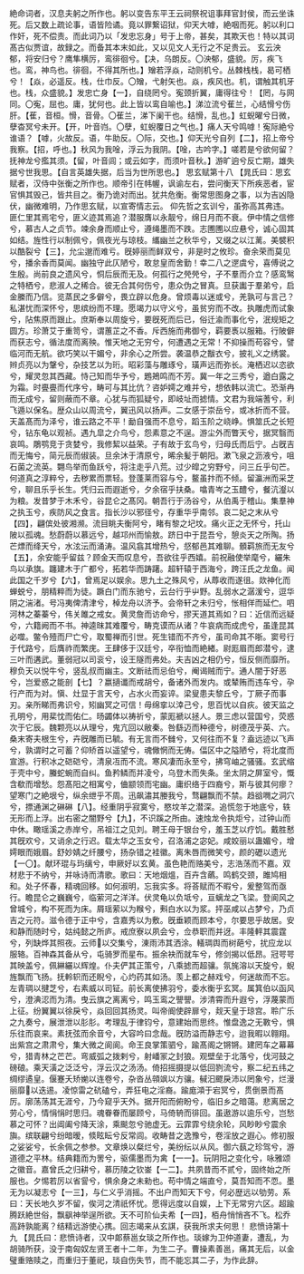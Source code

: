 <!-- { "loadSidebar": true } -->
絶命词者，汉息夫躬之所作也。躬以变告东平王云祠祭祝诅事拜官封侯，而云坐诛死。后又数上疏论事，语皆险谲。竟以罪繋诏狱，仰天大嘑，絶咽而死。躬以利口作奸，死不偿责。而此词乃以「发忠忘身」号于上帝，甚矣，其欺天也！特以其词髙古似贾谊，故録之。而备其本末如此，又以见文人无行之不足贵云。
玄云泱郁，将安归兮？鹰隼横厉，鸾徘徊兮。【决，乌朗反。〇泱郁，盛貌。厉，疾飞也。鸾，神鸟也。徘徊，不得其所也。】矰若浮焱，动则机兮。丛棘栈栈，曷可栖兮！【焱，必遥反。栈，仕巾反。〇矰，弋射矢也。焱，疾风也。机，谓触其机牙也。栈，众盛貌。】发忠亡身【一】，自绕罔兮。寃颈折翼，庸得往兮！【罔，与网同。〇寃，屈也。庸，犹何也。此上皆以鸾自喻也。】涕泣流兮萑兰，心结愲兮伤肝。【萑，音桓。愲，音骨。〇萑兰，涕下阑干也。结愲，乱也。】虹蜺曜兮日微，孽杳冥兮未开。【开，叶音岿。〇孽，虹蜺覆日之气也。】痛人天兮鸣嘑！寃际絶兮谁语？【嘑，火故反。语，牛助反。〇际，交也。】仰天光兮自列【二】，招上帝兮我察。【招，呼也。】秋风为我唫，浮云为我阴。【唫，古吟字。】嗟若是兮欲何留？抚神龙兮㩜其须。【留，叶音闾；或云如字，而须叶音秋。】游旷逈兮反亡期，雄失据兮世我思。【自言英雄失据，后当为世所思也。】
思玄赋第十八
【晁氏曰：思玄赋者，汉侍中张衡之所作也。顺帝引在帏幄，讽谕左右，尝问衡天下所疾恶者，宦官惧其毁己，皆共目之。衡乃诡对而出。犹共危衡。衡常思图身之事，以为吉凶隐伏，幽微难明，乃作思玄赋，以宣寄情志云。
仰先哲之玄训兮，虽弥高其弗违。匪仁里其焉宅兮，匪义迹其焉追？潜服膺以永靓兮，绵日月而不衰。伊中情之信修兮，慕古人之贞节。竦余身而顺止兮，遵绳墨而不跌。志圑圑以应悬兮，诚心固其如结。旌性行以制佩兮，佩夜光与琼枝。纗幽兰之秋华兮，又缀之以江蓠。美襞积以酷裂兮【三】，允尘邈而难亏。旣婷丽而鲜双兮，非是时之攸珍。奋余荣而莫见兮，播余香而莫闻。幽独守此仄陋兮，敢怠皇而舍勤！幸二八之遻虞兮，喜傅说之生殷。尚前良之遗风兮，恫后辰而无及。何孤行之焭焭兮，孑不羣而介立？感鸾鹥之特栖兮，悲淑人之稀合。彼无合其何伤兮，患众伪之冒真。旦获讟于羣弟兮，启金縢而乃信。览蒸民之多僻兮，畏立辟以危身。曾烦毒以迷或兮，羌孰可与言己？私湛忧而深怀兮，思缤纷而不理。愿竭力以守义兮，虽贫穷而不改。执雕虎而试象兮，阽焦原而跟止。庶斯奉以周旋兮，要旣死而后已，俗迁渝而事化兮，泯规矩之圆方。珍萧艾于重笥兮，谓蕙芷之不香。斥西施而弗御兮，羁要褭以服箱。行陂僻而获志兮，循法度而离殃。惟天地之无穷兮，何遭遇之无常！不抑操而苟容兮，譬临河而无航。欲巧笑以干媚兮，非余心之所尝。袭温恭之黻衣兮，披礼义之绣裳。辫贞亮以为鞶兮，杂技艺以为珩。昭彩藻与雕琢兮，璜声远而弥长。淹栖迟以恣欲兮，耀灵忽其西藏。恃己知而华予兮，鶗鴂鸣而不芳。冀一年之三秀兮，遒白露之为霜。时亹亹而代序兮，畴可与其比伉？咨妒嫮之难并兮，想依韩以流亡。恐渐冉而无成兮，留则蔽而不章。心犹与而狐疑兮，即岐址而摅情。文君为我端蓍兮，利飞遁以保名。歴众山以周流兮，翼迅风以扬声。二女感于崇岳兮，或冰折而不营。天盖髙而为泽兮，谁云路之不平！勔自强而不息兮，蹈玉阶之峣峥。惧筮氏之长短兮，钻东龟以观祯。遇九皐之介鸟兮，怨素意之不逞。游尘外而瞥天兮，据冥翳而哀鸣。鵰鹗竞于贪婪兮，我修絜以益荣。子有故于玄鸟兮，归母氏而后宁。占旣吉而无悔兮，简元辰而俶装。旦余沐于清原兮，晞余髪于朝阳。漱飞泉之沥液兮，咀石菌之流英。翾鸟举而鱼跃兮，将注走乎八荒。过少皡之穷野兮，问三丘乎句芒。何道真之淳粹兮，去秽累而票轻。登蓬莱而容与兮，鳌虽抃而不倾。留瀛洲而采芝兮，聊且乐乎长生。凭归云而遐逝兮，夕余宿乎扶桑。噏青岑之玉醴兮，餐沆瀣以为粮。发昔梦于木禾兮，谷昆仑之髙冈。朝吾行于汤谷兮，从伯禹于稽山。集羣神之执玉兮，疾防风之食言。指长沙以邪径兮，存重华乎南邻。哀二妃之末从兮【四】，翩傧处彼湘濒。流目眺夫衡阿兮，睹有黎之圮坟。痛火正之无怀兮，托山陂以孤魂。愁蔚蔚以慕远兮，越邛州而愉敖。跻日中于昆吾兮，憩炎天之所陶。扬芒熛而绛天兮，水泫沄而涌涛。温风翕其增热兮，惄郁邑其难聊。顝羁旅而无友兮【五】，余安能乎留兹？顾金天而叹息兮，吾欲往乎西嬉。前祝融使举麾兮，纚朱鸟以承旗。躔建木于广都兮，拓若华而踌躇。超轩辕于西海兮，跨汪氏之龙鱼。闻此国之千岁兮【六】，曾焉足以娱余。思九土之殊风兮，从蓐收而遂徂。欻神化而蝉蜕兮，朋精粹而为徒。蹶白门而东驰兮，云台行乎屮野。乱弱水之潺湲兮，逗华阴之湍渚。号冯夷俾清津兮，棹龙舟以济予。会帝轩之未归兮，怅相佯而延伫。呬河林之蓁蓁兮，伟关雎之戒女。黄灵詹而访命兮，摎天道其焉如？曰：近信而远疑兮，六籍阙而不书。神逵昩其难覆兮，畴克谟而从诸？牛哀病而成虎兮，虽逢昆其必噬。鳖令殪而尸亡兮，取蜀禅而引世。死生错而不齐兮，虽司命其不晣。窦号行于代路兮，后膺祚而繁庑。王肆侈于汉廷兮，卒衔恤而絶緖。尉厖眉而郎潜兮，逮三叶而遘武。董弱冠以司衮兮，设王隧而弗处。夫吉凶之相仍兮，恒反侧而靡所。穆负天以悦牛兮，竖乱叔而幽主。文断祛而忌伯兮，阉谒贼而宁。通人闇于好恶兮，岂爱惑之能剖【七】？嬴擿谶而戒胡兮，备诸外而发内。或辇贿而违车兮，孕行产而为对。愼、灶显于言天兮，占水火而妄谇。梁叟患夫黎丘兮，丁厥子而事刃。亲所睇而弗识兮，矧幽冥之可信！毋绵挛以涬己兮，思百忧以自疢。彼天监之孔明兮，用棐忱而佑仁。旸蠲体以祷祈兮，蒙厖褫以拯人。景三虑以营国兮，荧惑次于它辰。魏颗亮以从理兮，鬼亢回以敝秦。咎繇迈而种德兮，树德茂乎英、六。桑末寄夫根生兮，卉旣雕而已毓。有无言而不雠兮，又何往而不复？盍远迹以飞声兮，孰谓时之可蓄？仰矫首以遥望兮，魂僘惘而无俦。偪区中之隘陋兮，将北度而宣游。行积冰之硙硙兮，清泉冱而不流。寒风凄而永至兮，拂穹岫之骚骚。玄武缩于壳中兮，螣蛇蜿而自纠。鱼矜鳞而并凌兮，乌登木而失条。坐太阴之屏室兮，慨含欷而增愁。怨髙阳之相寓兮，㑋颛领而宅幽。庸织络于四裔兮，斯与彼其何瘳？望寒门之絶垠兮，纵余绁乎不周。迅飙潚其媵我兮，骛翩飘而不禁。趋谽㗿之洞穴兮，摽通渊之碄碄【八】。经重阴乎寂寞兮，愍坟羊之潜深。追慌忽于地底兮，轶无形而上浮。出右密之闇野兮【九】，不识蹊之所由。速烛龙令执炬兮，过钟山而中休。瞰瑶溪之赤岸兮，吊祖江之见刘。聘王母于银台兮，羞玉芝以疗饥。戴胜慭其旣欢兮，又诮余之行迟。载太华之玉女兮，召洛浦之宓妃。咸姣丽以蛊媚兮，增嫮眼而娥眉。舒妙婧之纤腰兮，扬杂错之袿徽。离朱唇而微笑兮，颜的礰以遗光【一〇】。献环琨与玙缡兮，申厥好以玄黄。虽色艳而赂美兮，志浩荡而不嘉。双材悲于不纳兮，并咏诗而清歌。歌曰：天地烟熅，百卉含蘤。鸣鹤交颈，雎鸠相和。处子怀春，精魂回移。如何淑明，忘我实多。将荅赋而不暇兮，爰整驾而亟行。瞻昆仑之巍巍兮，临萦河之洋洋。伏灵龟以负坻兮，亘螭龙之飞梁。登阆风之曾城兮，构不死而为床。屑瑶萦以为糇兮，㪺白水以为浆。抨巫咸以占梦兮，乃贞吉之元符。滋令德于正中兮，含嘉秀以为敷。旣垂颖而顾本兮，尔要思乎故居。安和静而随时兮，姑纯懿之所庐。戒庶寮以夙会兮，佥恭职而并迓。丰隆軯其震霆兮，列缺烨其照夜。云师𩅾以交集兮，涷雨沛其洒涂。轙琱舆而树葩兮，扰应龙以服辂。百神森其备从兮，屯骑罗而星布。振余袂而就车兮，修剑揭以低昂。冠咢咢其映盖兮，佩綝纚以辉煌。仆夫俨其正策兮，八乘摅而超骧。氛旄溶以天旋兮，蜺旌飘而飞扬。抚軨轵而还睨兮，心灼药其如汤。羡上都之赫戏兮，何迷故而不忘。左青琱以揵芝兮，右素威以司钲。前长离使拂羽兮，委水衡乎玄冥。属箕伯以函风兮，澄淟涊而为清。曳云旗之离离兮，鸣玉鸾之譻譻。涉清霄而升遐兮，浮蔑蒙而上征。纷翼翼以徐戾兮，焱回回其扬灵。叫帝阍使辟扉兮，觌天皇于琼宫。聆广乐之九奏兮，展泄泄以肜肜。考理乱于律钧兮，意建始而思终。惟盘逸之无斁兮，惧乐往而哀来。素抚弦而余音兮，大容吟曰念哉。旣防溢而静志兮，迨我暇以翱翔。出紫宫之肃肃兮，集大微之阆阆。命王良掌策驷兮，踰髙阁之锵锵。建罔车之幕幕兮，猎青林之芒芒。弯威弧之拨剌兮，射嶓冡之封狼。观壁垒于北落兮，伐河鼓之磅硠。乘天潢之泛泛兮，浮云汉之汤汤。倚招摇摄提以低回剹流兮，察二纪五纬之绸缪遹皇。偃蹇夭矫㛯以连卷兮，杂沓丛顇飒以方骧。戫汩飂戾沛以罔象兮，烂漫丽靡𧂀以迭逷。凌惊雷之砊磕兮，弄狂电之淫裔。踰庬澒于宕冥兮，贯倒景而髙厉。廓荡荡其无涯兮，乃今窥乎天外。据开阳而俯盼兮，临旧乡之暗蔼。悲离居之劳心兮，情悁悁时思归。魂眷眷而屡顾兮，马倚辀而徘回。虽遨游以逾乐兮，岂愁慕之可怀？出阊阖兮降天涂，乘颷忽兮驰虚无。云霏霏兮绕余轮，风眇眇兮震余旟。缤联翩兮纷暗暧，倐眩眃兮反常闾。收畴昔之逸豫兮，卷淫放之遐心。修初服之娑娑兮，长余佩之参参。文章焕以粲烂兮，美纷纭以从风。御六蓺之珍驾兮，游道德之平林。结典籍而为罟兮，驱儒墨而为禽【一一】。玩阴阳之变化兮，咏雅颂之徽音。嘉曾氏之归耕兮，慕历陵之钦崟【一二】。共夙昔而不贰兮，固终始之所服也。夕惕若厉以省諐兮，惧余身之未勑也。苟中情之端直兮，莫吾知而不恧。墨无为以凝志兮【一三】，与仁义乎消摇。不出户而知天下兮，何必歴远以劬劳。系曰：天长地久岁不留，俟河之清祇怀忧。愿得远度以自娱，上下无常穷六区。超踰腾跃絶世俗，飘飖神举逞所欲。天不可阶仙夫希【一四】，栢舟悄悄吝不飞。松乔高跱孰能离？结精远游使心携。回志竭来从玄諆，获我所求夫何思！
悲愤诗第十九
【晁氏曰：悲愤诗者，汉中郞蔡邕女琰之所作也。琰嫁为卫仲道妻，遭乱，为胡骑所获，没于南匈奴左贤王者十二年，为生二子。曹操素善邕，痛其无后，以金璧重赂赎之，而重归于董祀，琰自伤失节，而不能忘其二子，为作此辞。
